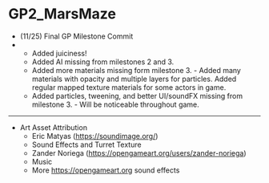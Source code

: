 # GP2_MarsMaze

-   (11/25)    Final GP Milestone Commit
-   
    -    Added juiciness!
    -    Added AI missing from milestones 2 and 3.
    -    Added more materials missing form milestone 3.
        - Added many materials with opacity and multiple layers for particles. Added regular mapped texture materials for some actors in game. 
    -    Added particles, tweening, and better UI/soundFX missing from milestone 3.
        - Will be noticeable throughout game.     
        
---
- Art Asset Attribution
    - Eric Matyas (https://soundimage.org/)
    -   Sound Effects and Turret Texture
    - Zander Noriega (https://opengameart.org/users/zander-noriega)
    -   Music
    - More https://opengameart.org sound effects
